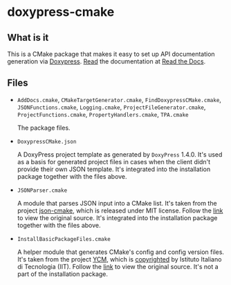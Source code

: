 # doxypress-cmake

What is it
----------

This is a CMake package that makes it easy to set up API documentation
generation via
[Doxypress](https://www.copperspice.com/docs/doxypress/index.html). 
[Read](https://doxypress-cmake.readthedocs.io/en/latest/index.html) 
the documentation at [Read the Docs](https://readthedocs.io/).

Files
-----
* `AddDocs.cmake`, `CMakeTargetGenerator.cmake`, `FindDoxypressCMake.cmake`,
  `JSONFunctions.cmake`, `Logging.cmake`, `ProjectFileGenerator.cmake`,
  `ProjectFunctions.cmake`, `PropertyHandlers.cmake`, `TPA.cmake`
  
   The package files.

* `DoxypressCMake.json` 

  A DoxyPress project template as generated by `DoxyPress` 1.4.0. It's used as
  a basis for generated project files in cases when the client didn't provide
  their own JSON template. It's integrated into the installation package
  together with the files above.
   
* `JSONParser.cmake` 

  A module that parses JSON input into a CMake list.  It's taken from 
  the project [json-cmake](https://github.com/sbellus/json-cmake), 
  which is released under MIT license. Follow the 
  [link](https://github.com/sbellus/json-cmake/blob/master/JSONParser.cmake)
  to view the original source. It's integrated into the installation package
  together with the files above.  
   
* `InstallBasicPackageFiles.cmake`
 
   A helper module that generates CMake's config and config version files. 
   It's taken from the project [YCM](https://github.com/robotology/ycm), 
   which is 
   [copyrighted](https://github.com/robotology/ycm/blob/master/Copyright.txt)
   by Istituto Italiano di Tecnologia (IIT). Follow the 
   [link](https://github.com/robotology/ycm/blob/master/modules/InstallBasicPackageFiles.cmake)
   to view the original source. It's not a part of the installation package.
     
